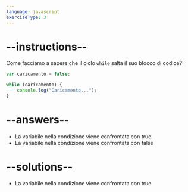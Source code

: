 ```yaml
---
language: javascript
exerciseType: 3
---
```


# --instructions--

Come facciamo a sapere che il ciclo `while` salta il suo blocco di codice?
```javascript
var caricamento = false;

while (caricamento) {
    console.log("Caricamento...");
}
```

# --answers--

- La variabile nella condizione viene confrontata con true
- La variabile nella condizione viene confrontata con false

# --solutions--

- La variabile nella condizione viene confrontata con true
